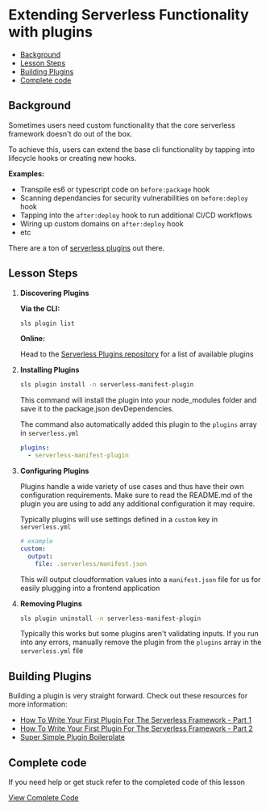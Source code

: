 # Extending Serverless Functionality with plugins

- [Background](#background)
- [Lesson Steps](#lesson-steps)
- [Building Plugins](#building-plugins)
- [Complete code](#complete-code)

## Background

Sometimes users need custom functionality that the core serverless framework doesn't do out of the box.

To achieve this, users can extend the base cli functionality by tapping into lifecycle hooks or creating new hooks.

**Examples:**

- Transpile es6 or typescript code on `before:package` hook
- Scanning dependancies for security vulnerabilities on `before:deploy` hook
- Tapping into the `after:deploy` hook to run additional CI/CD workflows
- Wiring up custom domains on `after:deploy` hook
- etc

There are a ton of [serverless plugins](https://github.com/serverless/plugins#community-contributed-plugins) out there.

## Lesson Steps

1. **Discovering Plugins**

    **Via the CLI:**
    ```bash
    sls plugin list
    ```

    **Online:**

    Head to the [Serverless Plugins repository](https://github.com/serverless/plugins#community-contributed-plugins) for a list of available plugins

2. **Installing Plugins**

    ```bash
    sls plugin install -n serverless-manifest-plugin
    ```

    This command will install the plugin into your node_modules folder and save it to the package.json devDependencies.

    The command also automatically added this plugin to the `plugins` array in `serverless.yml`

    ```yml
    plugins:
      - serverless-manifest-plugin
    ```

3. **Configuring Plugins**

    Plugins handle a wide variety of use cases and thus have their own configuration requirements. Make sure to read the README.md of the plugin you are using to add any additional configuration it may require.

    Typically plugins will use settings defined in a `custom` key in `serverless.yml`

    ```yml
    # example
    custom:
      output:
        file: .serverless/manifest.json
    ```

    This will output cloudformation values into a `manifest.json` file for us for easily plugging into a frontend application

4. **Removing Plugins**

    ```bash
    sls plugin uninstall -n serverless-manifest-plugin
    ```

    Typically this works but some plugins aren't validating inputs. If you run into any errors, manually remove the plugin from the `plugins` array in the `serverless.yml` file


## Building Plugins

Building a plugin is very straight forward. Check out these resources for more information:

- [How To Write Your First Plugin For The Serverless Framework - Part 1](https://serverless.com/blog/writing-serverless-plugins/)
- [How To Write Your First Plugin For The Serverless Framework - Part 2](https://serverless.com/blog/writing-serverless-plugins-2/)
- [Super Simple Plugin Boilerplate](https://github.com/DavidWells/super-simple-serverless-plugin/blob/master/index.js)







## Complete code

If you need help or get stuck refer to the completed code of this lesson

[View Complete Code](https://github.com/DavidWells/serverless-workshop/tree/master/lessons-code-complete/core-concepts/7-using-serverless-plugins)
